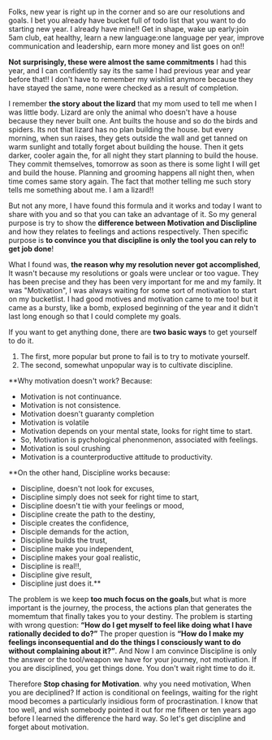 
Folks, new year is right up in the corner and so are our resolutions and goals. I bet you already have bucket full of todo list that you want to do starting new year. I already have mine!! Get in shape, wake up early:join 5am club, eat healthy, learn a new language:one language per year, improve communication and leadership, earn more money and list goes on on!!

**Not surprisingly, these were almost the same commitments** I had this year, and I can confidently say its the same I had previous year and year before that!! I don't have to remember my wishlist anymore because they have stayed the same, none were checked as a result of completion.

I remember **the story about the lizard** that my mom used to tell me when I was little body. Lizard are only the animal who doesn't have a house because they never built one. Ant builts the house and so do the birds and spiders. Its not that lizard has no plan building the house. but every morning, when sun raises, they gets outside the wall and get tanned on warm sunlight and totally forget about building the house. Then it gets darker, cooler again the, for all night they start planning to build the house. They commit themselves, tomorrow as soon as there is some light I will get and build the house. Planning and grooming happens all night then, when time comes same story again. The fact that mother telling me such story tells me something about me. I am a lizard!! 

But not any more, I have found this formula and it works and today I want to share with you and so that you can take an advantage of it.  So my general purpose is try to show the **difference between Motivation and Disclipline** and how they relates to feelings and actions respectively. Then specific purpose is **to convince you that discipline is only the tool you can rely to get job done**!



What I found was, **the reason why my resolution never got accomplished**, It wasn't because my resolutions or goals were unclear or too vague. They has been precise and they has been very important for me and my family. It was "Motivation", I was always waiting for some sort of motivation to start on my bucketlist. I had good motives and motivation came to me too! but it came as a bursty, like a bomb, explosed beginning of the year and it didn't last long enough so that I could complete my goals. 

If you want to get anything done, there are **two basic ways** to get yourself to do it.  
 1. The first, more popular but prone to fail is to try to motivate yourself.
 2. The second, somewhat unpopular way is to cultivate discipline.
 
**Why motivation doesn't work? Because:
- Motivation is not continuance.  
- Motivation is not consistence.
- Motivation doesn't guaranty completion
- Motivation is volatile
- Motivation depends on your mental state, looks for right time to start.
- So, Motivation is pychological phenonmenon, associated with feelings.  
- Motivation is soul crushing  
- Motivation is a counterproductive attitude to productivity. 


**On the other hand, Discipline works because:
- Discipline, doesn't not look for excuses, 
- Discipline simply does not seek for right time to start, 
- Discipline doesn't tie with your feelings or mood,
- Discipline create the path to the destiny,
- Disciple creates the confidence, 
- Disciple demands for the action, 
- Discipline builds the trust, 
- Discipline make you independent, 
- Discipline makes your goal realistic,
- Discipline is real!!, 
- Discipline give result,
- Discipline just does it.**

The problem is we keep **too much focus on the goals**,but what is more important is the journey, the process, the actions plan that generates  the momemtum that finally takes you to your destiny. The problem is starting with wrong question: **“How do I get myself to feel like doing what I have rationally decided to do?”** The proper question is **“How do I make my feelings inconsequential and do the things I consciously want to do without complaining about it?”**. And Now I am convince Discipline is only the answer or the tool/weapon we have for your journey, not motivation. If you are disciplined, you get things done. You don't wait right time to do it. 

Therefore **Stop chasing for Motivation**. why you need motivation, When you are deciplined? If action is conditional on feelings, waiting for the right mood becomes a particularly insidious form of procrastination. I know that too well, and wish somebody pointed it out for me fifteen or ten years ago before I learned the difference the hard way. So let's get discipline and forget about motivation.






